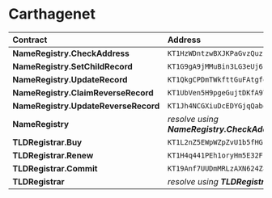 # Carthagenet

| Contract | Address | BCD |
| :--- | :--- | :--- |
| **NameRegistry.CheckAddress** | `KT1HzWDntzwBXJKPaGvzQuziwVtcZkyvtqjp` | [🔗](https://better-call.dev/carthagenet/KT1HzWDntzwBXJKPaGvzQuziwVtcZkyvtqjp) |
| **NameRegistry.SetChildRecord** | `KT1G9gA9jMMuBin3LG3eUj6cAvLiy2xi6LPH` | [🔗](https://better-call.dev/carthagenet/KT1G9gA9jMMuBin3LG3eUj6cAvLiy2xi6LPH) |
| **NameRegistry.UpdateRecord** | `KT1QkgCPDmTWkfttGuFAtgfdvQkm2PkTdMYR` | [🔗](https://better-call.dev/carthagenet/KT1QkgCPDmTWkfttGuFAtgfdvQkm2PkTdMYR) |
| **NameRegistry.ClaimReverseRecord** | `KT1UbVen5H9pgeGujtDKfA9YwYN42MBzomSN` | [🔗](https://better-call.dev/carthagenet/KT1UbVen5H9pgeGujtDKfA9YwYN42MBzomSN) |
| **NameRegistry.UpdateReverseRecord** | `KT1Jh4NCGXiuDcEDYGjqQabdjFe5LPyA1oRo` | [🔗](https://better-call.dev/carthagenet/KT1Jh4NCGXiuDcEDYGjqQabdjFe5LPyA1oRo) |
| **NameRegistry** | _resolve using **NameRegistry.CheckAddress**_ | \_\_[🔗](https://better-call.dev/carthagenet/KT1SZuK6u3QgQFcoYqDwZCd2Xb9pn4HXJW56) |
| **TLDRegistrar.Buy** | `KT1L2nZ5EWpWZpZvU1b5fHGcEvcPS67DxqHL` | [🔗](https://better-call.dev/carthagenet/KT1L2nZ5EWpWZpZvU1b5fHGcEvcPS67DxqHL) |
| **TLDRegistrar.Renew** | `KT1H4q441PEh1oryHm5E32Fn3NTBCYkmC5W7` | [🔗](https://better-call.dev/carthagenet/KT1H4q441PEh1oryHm5E32Fn3NTBCYkmC5W7) |
| **TLDRegistrar.Commit** | `KT19Anf7UUDmMRLzAXN624Z8gWe5KhVPp7vT` | [🔗](https://better-call.dev/carthagenet/KT19Anf7UUDmMRLzAXN624Z8gWe5KhVPp7vT) |
| **TLDRegistrar** | _resolve using **TLDRegistrar.Buy**_ | [🔗](https://better-call.dev/carthagenet/KT1G6LK6iavaWsAHTmTy3zPAF5N8qN3RLHM4) |

